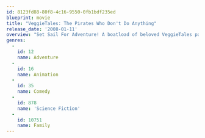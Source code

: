 ```yaml
---
id: 8123fd88-80f8-4c16-9550-0fb1bdf235ed
blueprint: movie
title: "VeggieTales: The Pirates Who Don't Do Anything"
release_date: '2008-01-11'
overview: "Set Sail For Adventure! A boatload of beloved VeggieTales pals embark on a fun and fresh pirate adventure with their trademark humor and silly songs in The Pirates Who Don't Do Anything - A VeggieTales Movie! Larry the Cucumber, Mr. Lunt and Pa Grape find themselves on the ride of their lives when they are mysteriously whisked back to the time when pirates ruled the high seas."
genres:
  -
    id: 12
    name: Adventure
  -
    id: 16
    name: Animation
  -
    id: 35
    name: Comedy
  -
    id: 878
    name: 'Science Fiction'
  -
    id: 10751
    name: Family
---
```

